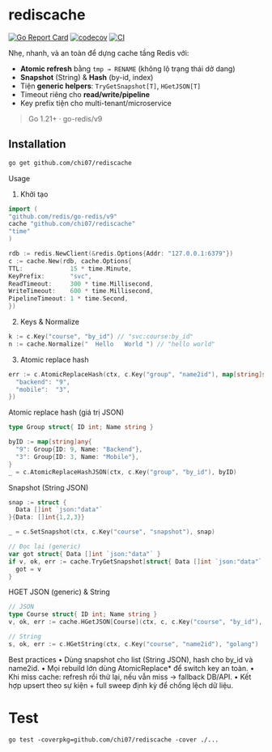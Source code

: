 # rediscache

[![Go Report Card](https://goreportcard.com/badge/github.com/chi07/rediscache)](https://goreportcard.com/report/github.com/chi07/rediscache)
[![codecov](https://codecov.io/gh/chi07/rediscache/branch/main/graph/badge.svg)](https://codecov.io/gh/chi07/rediscache)
[![CI](https://github.com/chi07/rediscache/actions/workflows/ci.yml/badge.svg)](https://github.com/chi07/rediscache/actions/workflows/ci.yml)

Nhẹ, nhanh, và an toàn để dựng cache tầng Redis với:
- **Atomic refresh** bằng `tmp → RENAME` (không lộ trạng thái dở dang)
- **Snapshot** (String) & **Hash** (by-id, index)
- Tiện **generic helpers**: `TryGetSnapshot[T]`, `HGetJSON[T]`
- Timeout riêng cho **read/write/pipeline**
- Key prefix tiện cho multi-tenant/microservice

> Go 1.21+ · go-redis/v9

## Installation

```bash
go get github.com/chi07/rediscache
```
Usage

1. Khởi tạo
```go
import (
"github.com/redis/go-redis/v9"
cache "github.com/chi07/rediscache"
"time"
)

rdb := redis.NewClient(&redis.Options{Addr: "127.0.0.1:6379"})
c := cache.New(rdb, cache.Options{
TTL:             15 * time.Minute,
KeyPrefix:       "svc",
ReadTimeout:     300 * time.Millisecond,
WriteTimeout:    600 * time.Millisecond,
PipelineTimeout: 1 * time.Second,
})
```

2. Keys & Normalize
```go
k := c.Key("course", "by_id") // "svc:course:by_id"
n := cache.Normalize("  Hello   World ") // "hello world"
```

3. Atomic replace hash

```go
err := c.AtomicReplaceHash(ctx, c.Key("group", "name2id"), map[string]string{
  "backend": "9",
  "mobile":  "3",
})
```

Atomic replace hash (giá trị JSON)
```go
type Group struct{ ID int; Name string }

byID := map[string]any{
  "9": Group{ID: 9, Name: "Backend"},
  "3": Group{ID: 3, Name: "Mobile"},
}
_ = c.AtomicReplaceHashJSON(ctx, c.Key("group", "by_id"), byID)
```

Snapshot (String JSON)
```go
snap := struct {
  Data []int `json:"data"`
}{Data: []int{1,2,3}}

_ = c.SetSnapshot(ctx, c.Key("course", "snapshot"), snap)

// Đọc lại (generic)
var got struct{ Data []int `json:"data"` }
if v, ok, err := cache.TryGetSnapshot[struct{ Data []int `json:"data"` }](ctx, c, c.Key("course", "snapshot")); err == nil && ok {
  got = v
}
```

HGET JSON (generic) & String
```go
// JSON
type Course struct{ ID int; Name string }
v, ok, err := cache.HGetJSON[Course](ctx, c, c.Key("course", "by_id"), "35")

// String
s, ok, err := c.HGetString(ctx, c.Key("course", "name2id"), "golang")
```

Best practices
•	Dùng snapshot cho list (String JSON), hash cho by_id và name2id.
•	Mọi rebuild lớn dùng AtomicReplace* để switch key an toàn.
•	Khi miss cache: refresh rồi thử lại, nếu vẫn miss → fallback DB/API.
•	Kết hợp upsert theo sự kiện + full sweep định kỳ để chống lệch dữ liệu.

# Test
```shell
go test -coverpkg=github.com/chi07/rediscache -cover ./...
```

